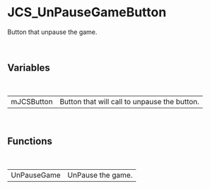 <div id="content-header">
  <h1>JCS_UnPauseGameButton</h1>
</div>

<p>
  Button that unpause the game.
</p>


<br/>
<h2>Variables</h2>
<br/>

<table>
  <tr>
    <td>mJCSButton</td>
    <td>Button that will call to unpause the button.</td>
  </tr>
</table>


<br/>
<h2>Functions</h2>
<br/>

<table>
  <tr>
    <td>UnPauseGame</td>
    <td>UnPause the game.</td>
  </tr>
</table>
